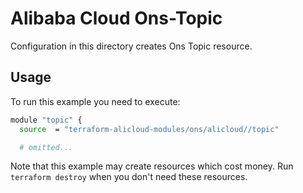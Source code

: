 # Alibaba Cloud Ons-Topic

Configuration in this directory creates Ons Topic resource.

## Usage

To run this example you need to execute:

```bash
module "topic" {
  source  = "terraform-alicloud-modules/ons/alicloud//topic"

  # omitted...
```

Note that this example may create resources which cost money. Run `terraform destroy` when you don't need these resources.

<!-- BEGINNING OF PRE-COMMIT-TERRAFORM DOCS HOOK -->

<!-- END OF PRE-COMMIT-TERRAFORM DOCS HOOK -->
